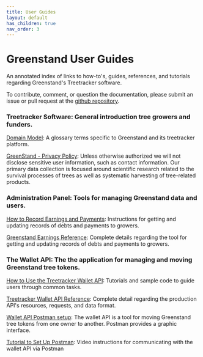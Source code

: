 ```yaml
---
title: User Guides
layout: default
has_children: true
nav_order: 3
---
```


# Greenstand User Guides

An annotated index of links to how-to's, guides, references, and tutorials regarding Greenstand's Treetracker software.

To contribute, comment, or question the documentation, please submit an issue or pull request at the [github repository](https://github.com/Greenstand/greenstand-documentation).

### **Treetracker Software:** General introduction tree growers and funders.

[Domain Model](https://github.com/Greenstand/system-design-docs/blob/master/domain-model/domain_model.md): A glossary terms specific to Greenstand and its treetracker platform.

[GreenStand - Privacy Policy](https://greenstand.org/devbox/privacy-policy-for-the-app): Unless otherwise authorized we will not disclose sensitive user information, such as contact information. Our primary data collection is focused around scientific research related to the survival processes of trees as well as systematic harvesting of tree-related products.

### **Administration Panel:** Tools for managing Greenstand data and users.

[How to Record Earnings and Payments](earningshow.md): Instructions for getting and updating records of debts and payments to growers.

[Greenstand Earnings Reference](earningsref.md): Complete details regarding the tool for getting and updating records of debts and payments to growers.

### **The Wallet API:** The the application for managing and moving Greenstand tree tokens.

[How to Use the Treetracker Wallet API](walletapihow.md): Tutorials and sample code to guide users through common tasks.

[Treetracker Wallet API Reference](walletapiref.md): Complete detail regarding the production API's resources, requests, and data format.

[Wallet API Postman setup](https://greenstand.org/devbox/wallet-api-postman-setup): The wallet API is a tool for moving Greenstand tree tokens from one owner to another. Postman provides a graphic interface.

[Tutorial to Set Up Postman](https://www.loom.com/share/a9428383796140568f4c6fb965259588): Video instructions for communicating with the wallet API via Postman